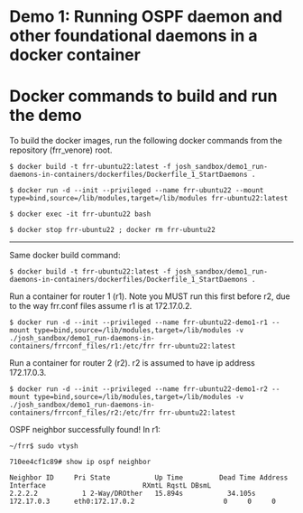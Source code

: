 # Demo 1: Running OSPF daemon and other foundational daemons in a docker container



# Docker commands to build and run the demo

To build the docker images, run the following docker commands from the repository (frr_venore) root.

~~~
$ docker build -t frr-ubuntu22:latest -f josh_sandbox/demo1_run-daemons-in-containers/dockerfiles/Dockerfile_1_StartDaemons .

$ docker run -d --init --privileged --name frr-ubuntu22 --mount type=bind,source=/lib/modules,target=/lib/modules frr-ubuntu22:latest

$ docker exec -it frr-ubuntu22 bash

$ docker stop frr-ubuntu22 ; docker rm frr-ubuntu22
~~~

---------------------------------------------------

Same docker build command:
~~~
$ docker build -t frr-ubuntu22:latest -f josh_sandbox/demo1_run-daemons-in-containers/dockerfiles/Dockerfile_1_StartDaemons .
~~~

Run a container for router 1 (r1).  Note you MUST run this first before r2, due to the way frr.conf files assume r1 is at 172.17.0.2.
~~~
$ docker run -d --init --privileged --name frr-ubuntu22-demo1-r1 --mount type=bind,source=/lib/modules,target=/lib/modules -v ./josh_sandbox/demo1_run-daemons-in-containers/frrconf_files/r1:/etc/frr frr-ubuntu22:latest
~~~

Run a container for router 2 (r2).  r2 is assumed to have ip address 172.17.0.3.
~~~
$ docker run -d --init --privileged --name frr-ubuntu22-demo1-r2 --mount type=bind,source=/lib/modules,target=/lib/modules -v ./josh_sandbox/demo1_run-daemons-in-containers/frrconf_files/r2:/etc/frr frr-ubuntu22:latest
~~~


OSPF neighbor successfully found!  In r1:
~~~
~/frr$ sudo vtysh

710ee4cf1c89# show ip ospf neighbor

Neighbor ID     Pri State           Up Time         Dead Time Address         Interface                        RXmtL RqstL DBsmL
2.2.2.2           1 2-Way/DROther   15.894s           34.105s 172.17.0.3      eth0:172.17.0.2                      0     0     0


~~~